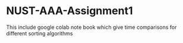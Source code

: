 # NUST-AAA-Assignment1
This include google colab note book which give time comparisons for different sorting algorithms 
